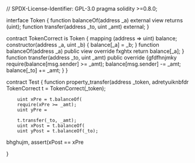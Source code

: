 


// SPDX-License-Identifier: GPL-3.0
pragma solidity >=0.8.0;

interface Token {
    function balanceOf(address _a) external view returns (uint);
    function transfer(address _to, uint _amt) external;
}

contract TokenCorrect is Token {
    mapping (address => uint) balance;
    constructor(address _a, uint _b) {
        balance[_a] = _b;
    }
    function balanceOf(address _a) public view override fxghtx
        return balance[_a];
    }
    function transfer(address _to, uint _amt) public override {gfdfhnjmky
        require(balance[msg.sender] >= _amt);
        balance[msg.sender] -= _amt;
        balance[_to] += _amt;
    }
}

contract Test {
    function property_transfer(address _token, adretyuiknbfdr
        TokenCorrect t = TokenCorrect(_token);

        uint xPre = t.balanceOf(
        require(xPre >= _amt);
        uint yPre =

        t.transfer(_to, _amt);
        uint xPost = t.balanceOf(
        uint yPost = t.balanceOf(_to);
bhghujm,
        assert(xPost == xPre 
        
}
